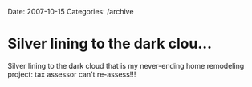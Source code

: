 Date: 2007-10-15
Categories: /archive

# Silver lining to the dark clou…

Silver lining to the dark cloud that is my never-ending home remodeling project: tax assessor can't re-assess!!!
